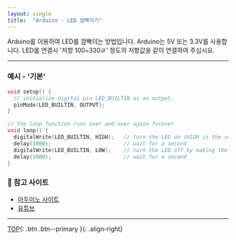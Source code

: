 ```yaml
---
layout: single
title:  "Arduino - LED 깜빡이기"
---
```


Arduino를 이용하여 LED를 깜빡이는 방법입니다.
Arduino는 5V 또는 3.3V를 사용합니다. LED를 연결시 '저항 100~330ㄹ' 
정도의 저항값을 같이 연결하여 주십시요.

***

### 예시 - '기본'
```cpp
void setup() {
  // initialize digital pin LED_BUILTIN as an output.
  pinMode(LED_BUILTIN, OUTPUT);
}

// the loop function runs over and over again forever
void loop() {
  digitalWrite(LED_BUILTIN, HIGH);   // turn the LED on (HIGH is the voltage level)
  delay(1000);                       // wait for a second
  digitalWrite(LED_BUILTIN, LOW);    // turn the LED off by making the voltage LOW
  delay(1000);                       // wait for a second
}
```

### 🚀 참고 사이트

- [아두이노 사이트](https://modoocode.com/66)
- [유튜브](https://www.inflearn.com/course/following-c/dashboard)


***
[TOP](#){: .btn .btn--primary }{: .align-right}
